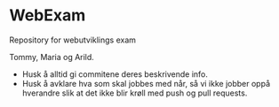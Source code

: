 # WebExam
Repository for webutviklings exam

Tommy, Maria og Arild.

* Husk å alltid gi commitene deres beskrivende info. 
* Husk å avklare hva som skal jobbes med når, så vi ikke jobber oppå hverandre slik at det ikke blir krøll med push og pull requests.